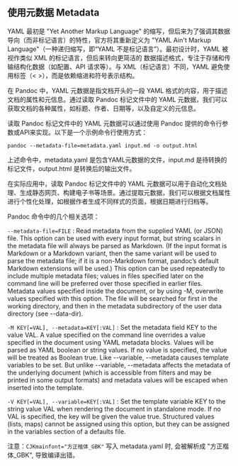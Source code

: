 ## 使用元数据 Metadata

YAML 最初是 "Yet Another Markup Language" 的缩写，但后来为了强调其数据导向（而非标记语言）的特性，官方将其重新定义为 "YAML Ain't Markup Language"（一种递归缩写，即“YAML 不是标记语言”）。最初设计时，YAML 被视作类似 XML 的标记语言，但后来转向更简洁的 数据描述格式，专注于存储和传输结构化数据（如配置、API 请求等）。与 XML（标记语言）不同，YAML 避免使用标签（< >），而是依赖缩进和符号表示结构。

在 Pandoc 中，YAML 元数据是指文档开头的一段 YAML 格式的内容，用于描述文档的属性和元信息。通过读取 Pandoc 标记文件中的 YAML 元数据，我们可以获取文档的各种属性，如标题、作者、日期等，以及自定义的元信息。

读取 Pandoc 标记文件中的 YAML 元数据可以通过使用 Pandoc 提供的命令行参数或API来实现。以下是一个示例命令行使用方式：

```
pandoc --metadata-file=metadata.yaml input.md -o output.html
```

上述命令中，metadata.yaml 是包含YAML元数据的文件，input.md 是待转换的标记文件，output.html 是转换后的输出文件。

在实际应用中，读取 Pandoc 标记文件中的 YAML 元数据可以用于自动化文档处理、生成静态网页、构建电子书等场景。通过提取元数据，我们可以根据文档属性进行个性化处理，如根据作者生成不同样式的页面，根据日期进行归档等。

Pandoc 命令中的几个相关选项：

`--metadata-file=FILE`
: Read metadata from the supplied YAML (or JSON) file. This option can be used with every input format, but string scalars in the metadata file will always be parsed as Markdown. (If the input format is Markdown or a Markdown variant, then the same variant will be used to parse the metadata file; if it is a non-Markdown format, pandoc’s default Markdown extensions will be used.) This option can be used repeatedly to include multiple metadata files; values in files specified later on the command line will be preferred over those specified in earlier files. Metadata values specified inside the document, or by using -M, overwrite values specified with this option. The file will be searched for first in the working directory, and then in the metadata subdirectory of the user data directory (see --data-dir).

`-M KEY[=VAL], --metadata=KEY[:VAL]`
: Set the metadata field KEY to the value VAL. A value specified on the command line overrides a value specified in the document using YAML metadata blocks. Values will be parsed as YAML boolean or string values. If no value is specified, the value will be treated as Boolean true. Like --variable, --metadata causes template variables to be set. But unlike --variable, --metadata affects the metadata of the underlying document (which is accessible from filters and may be printed in some output formats) and metadata values will be escaped when inserted into the template.

`-V KEY[=VAL], --variable=KEY[:VAL]`
: Set the template variable KEY to the string value VAL when rendering the document in standalone mode. If no VAL is specified, the key will be given the value true. Structured values (lists, maps) cannot be assigned using this option, but they can be assigned in the variables section of a defaults file.

注意：`CJKmainfont="方正楷体_GBK"` 写入 metadata.yaml 时, 会被解析成 "方正楷体\_GBK", 导致编译出错。
